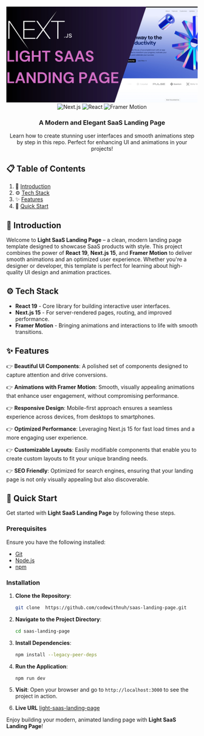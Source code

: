 
<div align="center">
  <br />
      <img src="/readme-banner.webp" alt="Project Banner">
  <br />

  <div>
    <img src="https://img.shields.io/badge/-Next_JS_15-black?style=for-the-badge&logoColor=white&logo=nextdotjs&color=000000" alt="Next.js" />
    <img src="https://img.shields.io/badge/-React_19-blue?style=for-the-badge&logoColor=white&logo=react&color=61DAFB" alt="React" />
    <img src="https://img.shields.io/badge/-Framer_Motion-000000?style=for-the-badge&logoColor=white&logo=framer&color=0055FF" alt="Framer Motion" />
  </div>

  <h3 align="center">A Modern and Elegant SaaS Landing Page</h3>

   <div align="center">
     Learn how to create stunning user interfaces and smooth animations step by step in this repo. Perfect for enhancing UI and animations in your projects!
    </div>
</div>

## 📋 <a name="table">Table of Contents</a>

1. 🎨 [Introduction](#introduction)
2. ⚙️ [Tech Stack](#tech-stack)
3. ✨ [Features](#features)
4. 🚀 [Quick Start](#quick-start)

## <a name="introduction">🎨 Introduction</a>

Welcome to **Light SaaS Landing Page** – a clean, modern landing page template designed to showcase SaaS products with style. This project combines the power of **React 19**, **Next.js 15**, and **Framer Motion** to deliver smooth animations and an optimized user experience. Whether you're a designer or developer, this template is perfect for learning about high-quality UI design and animation practices.

## <a name="tech-stack">⚙️ Tech Stack</a>

- **React 19** - Core library for building interactive user interfaces.
- **Next.js 15** - For server-rendered pages, routing, and improved performance.
- **Framer Motion** - Bringing animations and interactions to life with smooth transitions.

## <a name="features">✨ Features</a>

👉 **Beautiful UI Components**: A polished set of components designed to capture attention and drive conversions.

👉 **Animations with Framer Motion**: Smooth, visually appealing animations that enhance user engagement, without compromising performance.

👉 **Responsive Design**: Mobile-first approach ensures a seamless experience across devices, from desktops to smartphones.

👉 **Optimized Performance**: Leveraging Next.js 15 for fast load times and a more engaging user experience.

👉 **Customizable Layouts**: Easily modifiable components that enable you to create custom layouts to fit your unique branding needs.

👉 **SEO Friendly**: Optimized for search engines, ensuring that your landing page is not only visually appealing but also discoverable.

## <a name="quick-start">🚀 Quick Start</a>

Get started with **Light SaaS Landing Page** by following these steps.

### Prerequisites

Ensure you have the following installed:

- [Git](https://git-scm.com/)
- [Node.js](https://nodejs.org/en)
- [npm](https://www.npmjs.com/)

### Installation

1. **Clone the Repository**:
   ```bash
   git clone  https://github.com/codewithnuh/saas-landing-page.git
   ```
2. **Navigate to the Project Directory**:
   ```bash
   cd saas-landing-page
   ```
3. **Install Dependencies**:
   ```bash
   npm install --legacy-peer-deps
   ```

4. **Run the Application**:
   ```bash
   npm run dev
   ```

5. **Visit**: Open your browser and go to `http://localhost:3000` to see the project in action.

6. **Live URL** [light-saas-landing-page](https://light-landingpage.vercel.app)

Enjoy building your modern, animated landing page with **Light SaaS Landing Page**!
